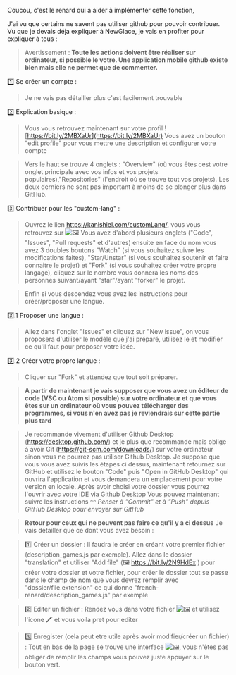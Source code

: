 Coucou, c'est le renard qui a aider à implémenter cette fonction,

J'ai vu que certains ne savent pas utiliser github pour pouvoir contribuer.
Vu que je devais déja expliquer à NewGlace, je vais en profiter pour expliquer à tous : 

> Avertissement : **Toute les actions doivent être réaliser sur ordinateur, si possible le votre. Une application mobile github existe bien mais elle ne permet que de commenter.**

1️⃣ Se créer un compte :
> Je ne vais pas détailler plus c'est facilement trouvable

2️⃣ Explication basique : 
> Vous vous retrouvez maintenant sur votre profil ![https://bit.ly/2MBXaUr](https://bit.ly/2MBXaUr)
> Vous avez un bouton "edit profile" pour vous mettre une description et configurer votre compte

> Vers le haut se trouve 4 onglets : "Overview" (où vous êtes cest votre onglet principale avec vos infos et vos projets populaires),"Repositories" (l'endroit où se trouve tout vos projets). Les deux derniers ne sont pas important à moins de se plonger plus dans GitHub.

3️⃣ Contribuer pour les "custom-lang" : 
> Ouvrez le lien https://kanishiel.com/customLang/, vous vous retrouvez sur ![🖼️](https://bit.ly/3rtcXDu)
> Vous avez d'abord plusieurs onglets ("Code", "Issues", "Pull requests" et d'autres) ensuite en face du nom vous avez 3 doubles boutons "Watch" (si vous souhaitez suivre les modifications faites), "Star/Unstar" (si vous souhaitez soutenir et faire connaitre le projet) et "Fork" (si vous souhaitez créer votre propre langage), cliquez sur le nombre vous donnera les noms des personnes suivant/ayant "star"/ayant "forker" le projet. 

> Enfin si vous descendez vous avez les instructions pour créer/proposer une langue.

3️⃣.1 Proposer une langue : 
> Allez dans l'onglet "Issues" et cliquez sur "New issue", on vous proposera d'utiliser le modèle que j'ai préparé, utilisez le et modifier ce qu'il faut pour proposer votre idée.

3️⃣.2 Créer votre propre langue : 
> Cliquer sur "Fork" et attendez que tout soit préparer.

> **A partir de maintenant je vais supposer que vous avez un éditeur de code (VSC ou Atom si possible) sur votre ordinateur et que vous êtes sur un ordinateur où vous pouvez télécharger des programmes, si vous n'en avez pas je reviendrais sur cette partie plus tard**

> Je recommande vivement d'utiliser Github Desktop (https://desktop.github.com/) et je plus que recommande mais oblige à avoir Git (https://git-scm.com/downloads/) sur votre ordinateur sinon vous ne pourrez pas utiliser Github Desktop.
> Je suppose que vous vous avez suivis les étapes ci dessus, maintenant retournez sur GitHub et utilisez le bouton "Code" puis "Open in GitHub Desktop" qui ouvrira l'application et vous demandera un emplacement pour votre version en locale.
> Après avoir choisi votre dossier vous pourrez l'ouvrir avec votre IDE via Github Desktop
> Vous pouvez maintenant suivre les instructions ^^
> *Penser à "Commit" et à "Push" depuis GitHub Desktop pour envoyer sur GitHub*

> **Retour pour ceux qui ne peuvent pas faire ce qu'il y a ci dessus**
> Je vais détailler que ce dont vous avez besoin : 

> 1️⃣ Créer un dossier : 
> Il faudra le créer en créant votre premier fichier (description_games.js par exemple). Allez dans le dossier "translation" et utiliser "Add file"  (🖼️ https://bit.ly/2N9HdEx ) pour créer votre dossier et votre fichier, pour créer le dossier tout se passe dans le champ de nom que vous devrez remplir avec "dossier/file.extension" ce qui donne "french-renard/description_games.js" par exemple

> 2️⃣ Editer un fichier :
> Rendez vous dans votre fichier ![🖼️](https://bit.ly/2YTcwGq) et utilisez l'icone 🖍️ et vous voila pret pour editer

> 3️⃣ Enregister (cela peut etre utile après avoir modifier/créer un fichier) : 
> Tout en bas de la page se trouve une interface ![🖼️](https://bit.ly/3rw6F6c), vous n'êtes pas obliger de remplir les champs vous pouvez juste appuyer sur le bouton vert.
